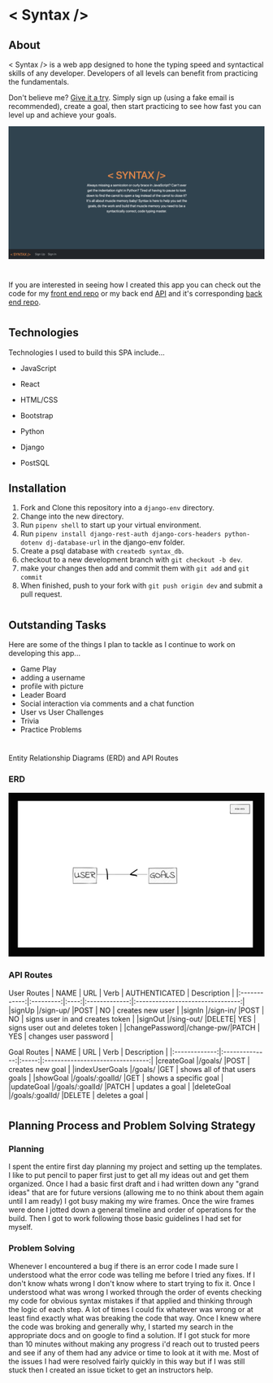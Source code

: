 # < Syntax />

## About

< Syntax /> is a web app designed to hone the typing speed and syntactical skills of any developer. Developers of all levels can benefit from practicing the fundamentals. 

Don't believe me? [Give it a try](https://caldonic7.github.io/Syntax-Client/). Simply sign up (using a fake email is recommended), create a goal, then start practicing to see how fast you can level up and achieve your goals.

![Home or Dashboard](images/screenshot.png)

#

If you are interested in seeing how I created this app you can check out the code for my [front end repo](https://github.com/CaldoNic7/Syntax-Client) or my back end [API](https://syntax-typing-practice.herokuapp.com/) and it's corresponding [back end repo](https://github.com/CaldoNic7/Syntax-back-end).

#
## Technologies

Technologies I used to build this SPA include...

 + JavaScript

 + React

 + HTML/CSS

 + Bootstrap

 + Python

 + Django

 + PostSQL

## Installation

1. Fork and Clone this repository into a `django-env` directory.
2. Change into the new directory.
3. Run `pipenv shell` to start up your virtual environment.
4. Run `pipenv install django-rest-auth django-cors-headers python-dotenv dj-database-url` in the django-env folder.
5. Create a psql database with `createdb syntax_db`.
6. checkout to a new development branch with `git checkout -b dev`.
7. make your changes then add and commit them with `git add` and `git commit`
8. When finished, push to your fork with `git push origin dev` and submit a pull request.

#
## Outstanding Tasks
Here are some of the things I plan to tackle as I continue to work on developing this app...
  * Game Play
  * adding a username
  * profile with picture
  * Leader Board
  * Social interaction via comments and a chat function
  * User vs User Challenges
  * Trivia
  * Practice Problems
  

#

Entity Relationship Diagrams (ERD) and API Routes
### ERD
![](images/ERD.png)
### API Routes

User Routes
| NAME         | URL       | Verb | AUTHENTICATED |          Description             |
|:------------:|:---------:|:----:|:-------------:|:--------------------------------:|
|signUp        |/sign-up/  |POST  |      NO       | creates new user                 |
|signIn        |/sign-in/  |POST  |      NO       | signs user in and creates token  |
|signOut       |/sing-out/ |DELETE|      YES      | signs user out and deletes token |
|changePassword|/change-pw/|PATCH |      YES      | changes user password            | 

Goal Routes
| NAME          | URL            | Verb  |          Description             |
|:-------------:|:--------------:|:-----:|:--------------------------------:|
|createGoal     |/goals/         |POST   | creates new goal                 |
|indexUserGoals |/goals/         |GET    | shows all of that users goals    |
|showGoal       |/goals/:goalId/ |GET    | shows a specific goal            |
|updateGoal     |/goals/:goalId/ |PATCH  | updates a goal                   | 
|deleteGoal     |/goals/:goalId/ |DELETE | deletes a goal                   | 

#

## Planning Process and Problem Solving Strategy
### Planning
I spent the entire first day planning my project and setting up the templates. I like to put pencil to paper first just to get all my ideas out and get them organized. Once I had a basic first draft and i had written down any "grand ideas" that are for future versions (allowing me to no think about them again until I am ready) I got busy making my wire frames. Once the wire frames were done I jotted down a general timeline and order of operations for the build. Then I got to work following those basic guidelines I had set for myself. 

### Problem Solving
Whenever I encountered a bug if there is an error code I made sure I understood what the error code was telling me before I tried any fixes. If I don't know whats wrong I don't know where to start trying to fix it. Once I understood what was wrong I worked through the order of events checking my code for obvious syntax mistakes if that applied and thinking through the logic of each step. A lot of times I could fix whatever was wrong or at least find exactly what was breaking the code that way. Once I knew where the code was broking and generally why, I started my search in the appropriate docs and on google to find a solution. If I got stuck for more than 10 minutes without making any progress i'd reach out to trusted peers and see if any of them had any advice or time to look at it with me. Most of the issues I had were resolved fairly quickly in this way but if I was still stuck then I created an issue ticket to get an instructors help.
#
